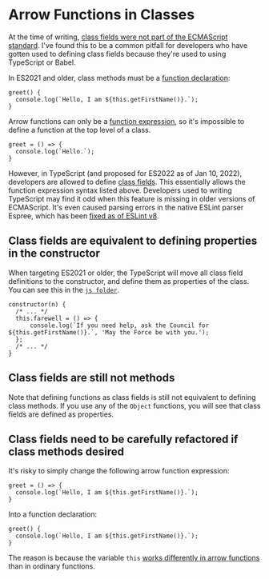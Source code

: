 # Arrow Functions in Classes

At the time of writing,
[class fields were not part of the ECMAScript standard](https://github.com/tc39/proposal-class-fields).
I've found this to be a common pitfall for developers who have gotten used to
defining class fields because they're used to using TypeScript or Babel.

In ES2021 and older, class methods must be a
[function declaration](https://developer.mozilla.org/en-US/docs/Web/JavaScript/Reference/Statements/function):

```
greet() {
  console.log(`Hello, I am ${this.getFirstName()}.`);
}
```

Arrow functions can only be a
[function expression](https://developer.mozilla.org/en-US/docs/Web/JavaScript/Reference/Operators/function),
so it's impossible to define a function at the top level of a class.

```
greet = () => {
  console.log(`Hello.`);
}
```

However, in TypeScript (and proposed for ES2022 as of Jan 10, 2022), developers
are allowed to define
[class fields](https://www.typescriptlang.org/docs/handbook/2/classes.html#fields).
This essentially allows the function expression syntax listed above. Developers
used to writing TypeScript may find it odd when this feature is missing in older
versions of ECMAScript. It's even caused parsing errors in the native ESLint
parser Espree, which has been
[fixed as of ESLint v8](https://eslint.org/blog/2021/10/eslint-v8.0.0-released).

## Class fields are equivalent to defining properties in the constructor

When targeting ES2021 or older, the TypeScript will move all class field
definitions to the constructor, and define them as properties of the class. You
can see this in the
[`js folder`](../../js/class-arrow-function/jedi.js).

```
constructor(n) {
  /* ... */
  this.farewell = () => {
      console.log(`If you need help, ask the Council for ${this.getFirstName()}.`, 'May the Force be with you.');
  };
  /* ... */
}
```

## Class fields are still not methods

Note that defining functions as class fields is still not equivalent to
defining class methods. If you use any of the `Object` functions, you will see
that class fields are defined as properties.

## Class fields need to be carefully refactored if class methods desired

It's risky to simply change the following arrow function expression:

```
greet = () => {
  console.log(`Hello, I am ${this.getFirstName()}.`);
}
```

Into a function declaration:

```
greet() {
  console.log(`Hello, I am ${this.getFirstName()}.`);
}
```

The reason is because the variable `this`
[works differently in arrow functions](https://exploringjs.com/impatient-js/ch_callables.html#this-in-callables)
than in ordinary functions.
